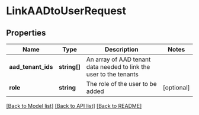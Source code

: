 # LinkAADtoUserRequest

## Properties
Name | Type | Description | Notes
------------ | ------------- | ------------- | -------------
**aad_tenant_ids** | **string[]** | An array of AAD tenant data needed to link the user to the tenants | 
**role** | **string** | The role of the user to be added | [optional] 

[[Back to Model list]](../README.md#documentation-for-models) [[Back to API list]](../README.md#documentation-for-api-endpoints) [[Back to README]](../README.md)


